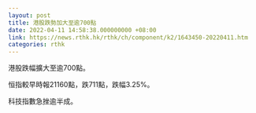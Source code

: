 ```yaml
---
layout: post
title: 港股跌勢加大至逾700點
date: 2022-04-11 14:58:38.000000000 +08:00
link: https://news.rthk.hk/rthk/ch/component/k2/1643450-20220411.htm
categories: rthk
---
```


港股跌幅擴大至逾700點。

恒指較早時報21160點，跌711點，跌幅3.25%。

科技指數急挫逾半成。
